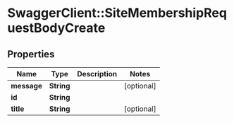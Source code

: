 # SwaggerClient::SiteMembershipRequestBodyCreate

## Properties
Name | Type | Description | Notes
------------ | ------------- | ------------- | -------------
**message** | **String** |  | [optional] 
**id** | **String** |  | 
**title** | **String** |  | [optional] 


